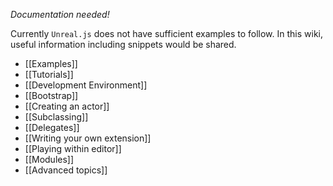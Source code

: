 _Documentation needed!_

Currently `Unreal.js` does not have sufficient examples to follow. In this wiki, useful information including snippets would be shared.

- [[Examples]]
- [[Tutorials]]
- [[Development Environment]]
- [[Bootstrap]]
- [[Creating an actor]]
- [[Subclassing]]
- [[Delegates]]
- [[Writing your own extension]]
- [[Playing within editor]]
- [[Modules]]
- [[Advanced topics]]